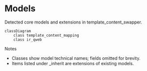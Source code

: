 # Models

Detected core models and extensions in template_content_swapper.

```mermaid
classDiagram
    class template_content_mapping
    class ir_qweb
```

Notes
- Classes show model technical names; fields omitted for brevity.
- Items listed under _inherit are extensions of existing models.
